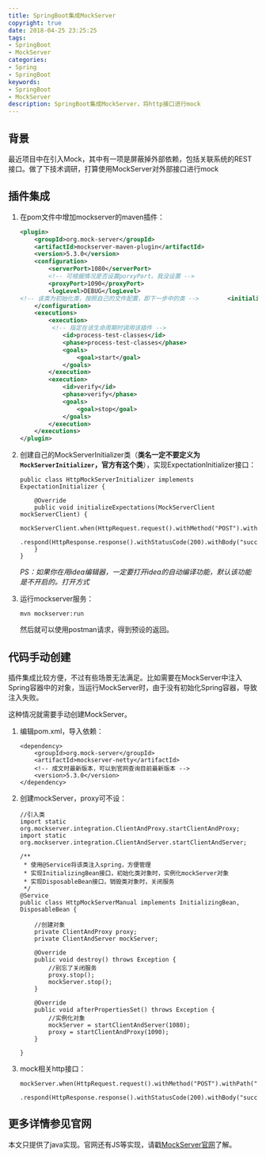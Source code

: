 ```yaml
---
title: SpringBoot集成MockServer
copyright: true
date: 2018-04-25 23:25:25
tags: 
- SpringBoot
- MockServer
categories: 
- Spring
- SpringBoot
keywords: 
- SpringBoot
- MockServer
description: SpringBoot集成MockServer，将http接口进行mock
---
```


## 背景

最近项目中在引入Mock，其中有一项是屏蔽掉外部依赖，包括关联系统的REST接口。做了下技术调研，打算使用MockServer对外部接口进行mock

## 插件集成

1. 在pom文件中增加mockserver的maven插件：

   ```xml
   <plugin>
       <groupId>org.mock-server</groupId>
       <artifactId>mockserver-maven-plugin</artifactId>
       <version>5.3.0</version>
       <configuration>
           <serverPort>1080</serverPort>
           <!-- 可根据情况是否设置porxyPort。我没设置 -->
           <proxyPort>1090</proxyPort>
           <logLevel>DEBUG</logLevel>
   <!-- 该类为初始化类，按照自己的文件配置，即下一步中的类 -->        <initializationClass>org.mockserver.maven.ExampleInitializationClass</initializationClass>
       </configuration>
       <executions>
           <execution>
           	<!-- 指定在该生命周期时调用该插件 -->
               <id>process-test-classes</id>
               <phase>process-test-classes</phase>
               <goals>
                   <goal>start</goal>
               </goals>
           </execution>
           <execution>
               <id>verify</id>
               <phase>verify</phase>
               <goals>
                   <goal>stop</goal>
               </goals>
           </execution>
       </executions>
   </plugin>
   ```

2. 创建自己的MockServerInitializer类（**类名一定不要定义为`MockServerInitializer`，官方有这个类**），实现ExpectationInitializer接口：

   ```
   public class HttpMockServerInitializer implements ExpectationInitializer {

       @Override
       public void initializeExpectations(MockServerClient mockServerClient) {
           mockServerClient.when(HttpRequest.request().withMethod("POST").withPath("/test"))
                   .respond(HttpResponse.response().withStatusCode(200).withBody("success"));
       }
   }
   ```

   *PS：如果你在用idea编辑器，一定要打开idea的自动编译功能，默认该功能是不开启的。打开方式*

3. 运行mockserver服务：

   ```
   mvn mockserver:run
   ```

   然后就可以使用postman请求，得到预设的返回。

## 代码手动创建

插件集成比较方便，不过有些场景无法满足。比如需要在MockServer中注入Spring容器中的对象，当运行MockServer时，由于没有初始化Spring容器，导致注入失败。

这种情况就需要手动创建MockServer。

1. 编辑pom.xml，导入依赖：

   ```
   <dependency>
       <groupId>org.mock-server</groupId>
       <artifactId>mockserver-netty</artifactId>
       <!-- 成文时最新版本，可以到官网查询目前最新版本 -->
       <version>5.3.0</version>
   </dependency>
   ```

2. 创建mockServer，proxy可不设：

   ```
   //引入类
   import static org.mockserver.integration.ClientAndProxy.startClientAndProxy;
   import static org.mockserver.integration.ClientAndServer.startClientAndServer;

   /**
    * 使用@Service将该类注入spring，方便管理
    * 实现InitializingBean接口，初始化类对象时，实例化mockServer对象
    * 实现DisposableBean接口，销毁类对象时，关闭服务
    */
   @Service
   public class HttpMockServerManual implements InitializingBean, DisposableBean {

       //创建对象
       private ClientAndProxy proxy;
       private ClientAndServer mockServer;

       @Override
       public void destroy() throws Exception {
           //别忘了关闭服务
           proxy.stop();
           mockServer.stop();
       }

       @Override
       public void afterPropertiesSet() throws Exception {
           //实例化对象
           mockServer = startClientAndServer(1080);
           proxy = startClientAndProxy(1090);
       }

   }
   ```

3. mock相关http接口：

   ```
   mockServer.when(HttpRequest.request().withMethod("POST").withPath("/test"))
                   .respond(HttpResponse.response().withStatusCode(200).withBody("success"));
   ```

   

## 更多详情参见官网

本文只提供了java实现。官网还有JS等实现，请戳[MockServer官网](http://mock-server.com/#what-is-mockserver)了解。
